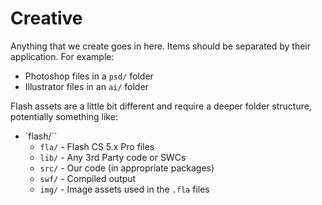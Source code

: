 # Creative

Anything that we create goes in here.  Items should be separated by their application. For example:

* Photoshop files in a `psd/` folder
* Illustrator files in an `ai/` folder

Flash assets are a little bit different and require a deeper folder structure, potentially something like:

* `flash/``
  * `fla/` - Flash CS 5.x Pro files
  * `lib/` - Any 3rd Party code or SWCs
  * `src/` - Our code (in appropriate packages)
  * `swf/` - Compiled output
  * `img/` - Image assets used in the `.fla` files